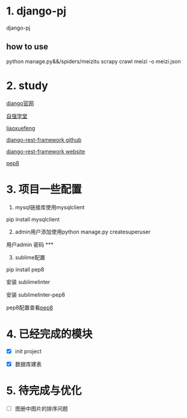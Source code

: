 # 1. django-pj

django-pj

## how to use

python manage.py&&/spiders/meizitu scrapy crawl meizi -o meizi.json

# 2. study

[django官网](https://docs.djangoproject.com/en/1.11/)

[自强学堂](http://code.ziqiangxuetang.com/django/django-tutorial.html)

[liaoxuefeng](https://www.liaoxuefeng.com/)

[django-rest-framework github](https://github.com/encode/django-rest-framework)

[django-rest-framework website](http://www.django-rest-framework.org)

[pep8](https://github.com/SublimeLinter/SublimeLinter-pep8)

# 3. 项目一些配置

1) mysql链接库使用mysqlclient 

pip install mysqlclient

2) admin用户添加使用python manage.py createsuperuser

用户admin 密码 ***

3) sublime配置

pip install pep8

安装 sublimelinter

安装 sublimelinter-pep8

pep8配置查看[pep8](https://github.com/SublimeLinter/SublimeLinter-pep8)

# 4. 已经完成的模块

- [x] init project

- [x] 数据库建表

# 5. 待完成与优化

- [ ] 图册中图片的排序问题
